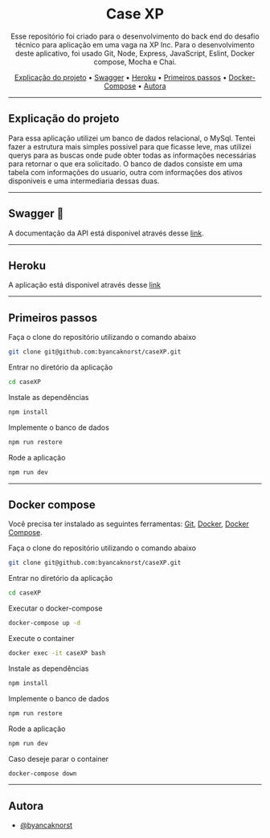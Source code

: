 <h1 align="center">Case XP</h1>

<p align="center">Esse repositório foi criado para o desenvolvimento do back end do desafio técnico para aplicação em uma vaga na XP Inc. Para o desenvolvimento deste aplicativo, foi usado Git, Node, Express, JavaScript, Eslint, Docker compose, Mocha e Chai. </p>

<p align="center">
  <a href="#Explicação do projeto">Explicação do projeto</a> •
  <a href="#Swagger">Swagger</a> •
  <a href="#Heroku">Heroku</a> •
  <a href="#Primeiros passos">Primeiros passos</a> •
  <a href="#Docker-Compose">Docker-Compose</a> •
  <a href="#Autora">Autora</a> 
</p>

---

## Explicação do projeto

Para essa aplicação utilizei um banco de dados relacional, o MySql. Tentei fazer a estrutura mais simples possivel para que ficasse leve, mas utilizei querys para as buscas onde pude obter todas as informações necessárias para retornar o que era solicitado. O banco de dados consiste em uma tabela com informações do usuario, outra com informações dos ativos disponiveis e uma intermediaria dessas duas.




---

## Swagger :bookmark_tabs:

A documentação da API está disponivel através desse [link](https://case-xp-backend.herokuapp.com/documentacaoAPI/).

---

## Heroku

A aplicação está disponivel através desse [link](https://case-xp-backend.herokuapp.com)

---

## Primeiros passos

Faça o clone do repositório utilizando o comando abaixo

```bash
git clone git@github.com:byancaknorst/caseXP.git
```

Entrar no diretório da aplicação

```bash
cd caseXP
```

Instale as dependências

```bash
npm install
```

Implemente o banco de dados

```bash
npm run restore
```

Rode a aplicação

```bash
npm run dev
```

---

## Docker compose

Você precisa ter instalado as seguintes ferramentas: [Git](https://git-scm.com), [Docker](https://www.docker.com/), [Docker Compose](https://docs.docker.com/compose/install/).

Faça o clone do repositório utilizando o comando abaixo

```bash
git clone git@github.com:byancaknorst/caseXP.git
```

Entrar no diretório da aplicação

```bash
cd caseXP
```

Executar o docker-compose

```bash
docker-compose up -d
```

Execute o container

```bash
docker exec -it caseXP bash
```
Instale as dependências

```bash
npm install
```

Implemente o banco de dados

```bash
npm run restore
```

Rode a aplicação

```bash
npm run dev
```
Caso deseje parar o container

```bash
docker-compose down
```

---

## Autora

- [@byancaknorst](https://www.github.com/byancaknorst)
